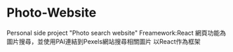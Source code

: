 # Photo-Website
Personal side project "Photo search website"
Freamework:React
網頁功能為圖片搜尋，並使用PAI連結到Pexels網站搜尋相關圖片
以React作為框架
